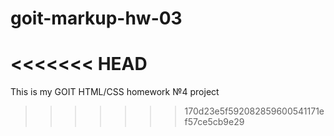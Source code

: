 # goit-markup-hw-03
<<<<<<< HEAD
=======
This is my GOIT HTML/CSS homework №4 project
>>>>>>> 170d23e5f592082859600541171ef57ce5cb9e29
